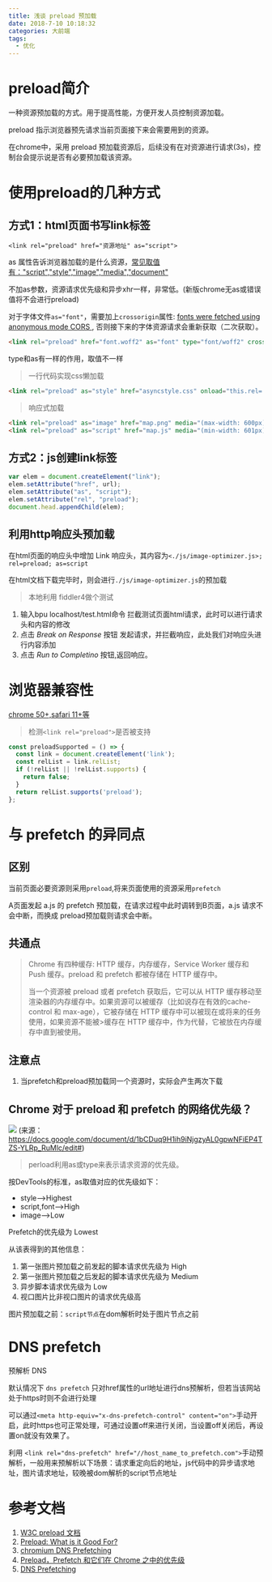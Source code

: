 ```yaml
---
title: 浅谈 preload 预加载
date: 2018-7-10 10:18:32
categories: 大前端
tags:
  - 优化
---
```


# preload简介

一种资源预加载的方式。用于提高性能，方便开发人员控制资源加载。

preload 指示浏览器预先请求当前页面接下来会需要用到的资源。

在chrome中，采用 preload 预加载资源后，后续没有在对资源进行请求(3s)，控制台会提示说是否有必要预加载该资源。


<!--more-->


# 使用preload的几种方式

## 方式1：html页面书写link标签

`<link rel="preload" href="资源地址" as="script">` 

as 属性告诉浏览器加载的是什么资源，<a href="https://link.jianshu.com/?t=https://fetch.spec.whatwg.org/#concept-request-destination">常见取值有："script","style","image","media","document"</a>

不加as参数，资源请求优先级和异步xhr一样，非常低。(新版chrome无as或错误值将不会进行preload)

对于字体文件`as="font"`，需要加上`crossorigin`属性: <a href="https://drafts.csswg.org/css-fonts/#font-fetching-requirements">fonts were fetched using anonymous mode CORS </a>,
否则接下来的字体资源请求会重新获取（二次获取）。

```html
<link rel="preload" href="font.woff2" as="font" type="font/woff2" crossorigin>
```
type和as有一样的作用，取值不一样


> 一行代码实现css懒加载

```html
<link rel="preload" as="style" href="asyncstyle.css" onload="this.rel='stylesheet'">
```

> 响应式加载

```html
<link rel="preload" as="image" href="map.png" media="(max-width: 600px)">
<link rel="preload" as="script" href="map.js" media="(min-width: 601px)">
```
## 方式2：js创建link标签

```js
var elem = document.createElement("link");
elem.setAttribute("href", url);
elem.setAttribute("as", "script");
elem.setAttribute("rel", "preload");
document.head.appendChild(elem);
```

## 利用http响应头预加载

在html页面的响应头中增加 Link 响应头，其内容为`<./js/image-optimizer.js>; rel=preload; as=script`

在html文档下载完毕时，则会进行`./js/image-optimizer.js`的预加载

> 本地利用 fiddler4做个测试
1. 输入bpu localhost/test.html命令 拦截测试页面html请求，此时可以进行请求头和内容的修改
2. 点击 *Break on Response* 按钮 发起请求，并拦截响应，此处我们对响应头进行内容添加
3. 点击 *Run to Completino* 按钮,返回响应。

# 浏览器兼容性

<a href="https://caniuse.com/#search=preload">chrome 50+,safari 11+等</a>

> 检测`<link rel="preload">`是否被支持

```js
const preloadSupported = () => { 
  const link = document.createElement('link'); 
  const relList = link.relList; 
  if (!relList || !relList.supports) {
    return false; 
  }
  return relList.supports('preload'); 
};
```


# 与 prefetch 的异同点

## 区别

当前页面必要资源则采用`preload`,将来页面使用的资源采用`prefetch`

A页面发起 a.js 的 prefetch 预加载，在请求过程中此时调转到B页面，a.js 请求不会中断，而换成 preload预加载则请求会中断。

## 共通点
> Chrome 有四种缓存: HTTP 缓存，内存缓存，Service Worker 缓存和 Push 缓存。preload 和 prefetch 都被存储在 HTTP 缓存中。
>
>当一个资源被 preload 或者 prefetch 获取后，它可以从 HTTP 缓存移动至渲染器的内存缓存中。如果资源可以被缓存（比如说存在有效的cache-control 和 max-age），它被存储在 HTTP 缓存中可以被现在或将来的任务使用，如果资源不能被>缓存在 HTTP 缓存中，作为代替，它被放在内存缓存中直到被使用。

## 注意点
1. 当prefetch和preload预加载同一个资源时，实际会产生两次下载

## Chrome 对于 preload 和 prefetch 的网络优先级？
<img src="https://www.w3cplus.com/sites/default/files/blogs/2017/1708/preload-6.jpeg"></img>
(来源：https://docs.google.com/document/d/1bCDuq9H1ih9iNjgzyAL0gpwNFiEP4TZS-YLRp_RuMlc/edit#)
> perload利用as或type来表示请求资源的优先级。

按DevTools的标准，as取值对应的优先级如下：
- style-->Highest
- script,font-->High 
- image-->Low


Prefetch的优先级为 Lowest

从该表得到的其他信息：
1. 第一张图片预加载之前发起的脚本请求优先级为 High
2. 第一张图片预加载之后发起的脚本请求优先级为 Medium
3. 异步脚本请求优先级为 Low
4. 视口图片比非视口图片的请求优先级高

图片预加载之前：`script节点`在dom解析时处于图片节点之前


# DNS prefetch

预解析 DNS

默认情况下 `dns prefetch` 只对href属性的url地址进行dns预解析，但若当该网站处于https时则不会进行处理

可以通过`<meta http-equiv="x-dns-prefetch-control" content="on">`手动开启，此时https也可正常处理，可通过设置off来进行关闭，当设置off关闭后，再设置on就没有效果了。

利用 `<link rel="dns-prefetch" href="//host_name_to_prefetch.com">`手动预解析，一般用来预解析以下场景：请求重定向后的地址，js代码中的异步请求地址，图片请求地址，较晚被dom解析的script节点地址

# 参考文档

1. <a href="https://www.w3.org/TR/preload/">W3C preload 文档</a>
2. <a href="https://www.smashingmagazine.com/2016/02/preload-what-is-it-good-for/">Preload: What is it Good For?</a>
3. <a href="http://dev.chromium.org/developers/design-documents/dns-prefetching">chromium DNS Prefetching</a>
4. <a href="https://www.w3cplus.com/performance/reloading/preload-prefetch-and-priorities-in-chrome.html">Preload，Prefetch 和它们在 Chrome 之中的优先级</a> 
4. <a href="http://dev.chromium.org/developers/design-documents/dns-prefetching">DNS Prefetching</a>